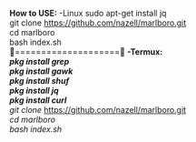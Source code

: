 <b>How to USE:</b>
-Linux
sudo apt-get install jq<br>
git clone https://github.com/nazell/marlboro.git<br>
cd marlboro<br>
bash index.sh<br>
👀====================👀
<b>-Termux:</b><br>
<i><b>pkg install grep<br>
pkg install gawk<br>
pkg install shuf<br>
pkg install jq<br>
pkg install curl</i></b><br>
<i>git clone</i> https://github.com/nazell/marlboro.git<br>
<i>cd marlboro</i><br>
<i>bash index.sh</i><br>

